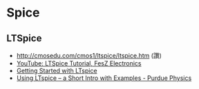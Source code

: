 # Spice

## LTSpice

* http://cmosedu.com/cmos1/ltspice/ltspice.htm (讚)
* [YouTube: LTSpice Tutorial, FesZ Electronics](https://www.youtube.com/watch?v=JRcyHuyb1V0&list=PLT84nve2j1g_wgGcm0Bv3K4RSl2Jdjsey)
* [Getting Started with LTspice](https://learn.sparkfun.com/tutorials/getting-started-with-ltspice/all)
* [Using LTspice – a Short Intro with Examples - Purdue Physics](https://www.physics.purdue.edu/webapps/index.php/course_document/index/phys536/1252/177/6557)

